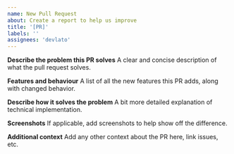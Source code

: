```yaml
---
name: New Pull Request
about: Create a report to help us improve
title: '[PR]'
labels: ''
assignees: 'devlato'
---
```


**Describe the problem this PR solves**
A clear and concise description of what the pull request solves.

**Features and behaviour**
A list of all the new features this PR adds, along with changed behavior.

**Describe how it solves the problem**
A bit more detailed explanation of technical implementation.

**Screenshots**
If applicable, add screenshots to help show off the difference.

**Additional context**
Add any other context about the PR here, link issues, etc.
